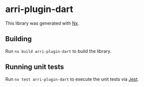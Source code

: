# arri-plugin-dart

This library was generated with [Nx](https://nx.dev).

## Building

Run `nx build arri-plugin-dart` to build the library.

## Running unit tests

Run `nx test arri-plugin-dart` to execute the unit tests via [Jest](https://jestjs.io).
